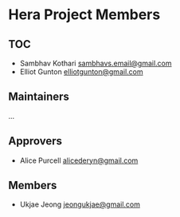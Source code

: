 # Hera Project Members

## TOC

- Sambhav Kothari <sambhavs.email@gmail.com>
- Elliot Gunton <elliotgunton@gmail.com>

## Maintainers

...

## Approvers

- Alice Purcell <alicederyn@gmail.com>

## Members

- Ukjae Jeong <jeongukjae@gmail.com>

